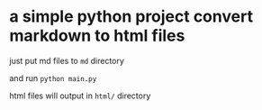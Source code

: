 # a simple python project convert markdown to html files


just put md files to `md` directory

and run `python main.py`

html files will output in `html/` directory 